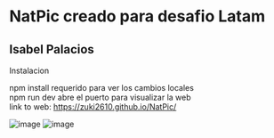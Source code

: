 <h1> NatPic creado para desafio Latam </h1>
<h2> Isabel Palacios </h2>

<p> Instalacion 

npm install	requerido para ver los cambios locales </br>
npm run dev	abre el puerto para visualizar la web </br>
link to web: https://zuki2610.github.io/NatPic/
</p>

![image](https://user-images.githubusercontent.com/110415057/226151132-1641faf9-7801-4a4e-b910-d86a4a636423.png)
![image](https://user-images.githubusercontent.com/110415057/226151141-01bb8dd5-7946-4f93-af81-fe2957a22d0a.png)
